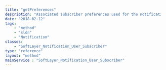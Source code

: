 ```yaml
---
title: "getPreferences"
description: "Associated subscriber preferences used for the notification subscription. For example, preferences include number of deliveries (limit) and threshold."
date: "2018-02-12"
tags:
    - "method"
    - "sldn"
    - "Notification"
classes:
    - "SoftLayer_Notification_User_Subscriber"
type: "reference"
layout: "method"
mainService : "SoftLayer_Notification_User_Subscriber"
---
```

